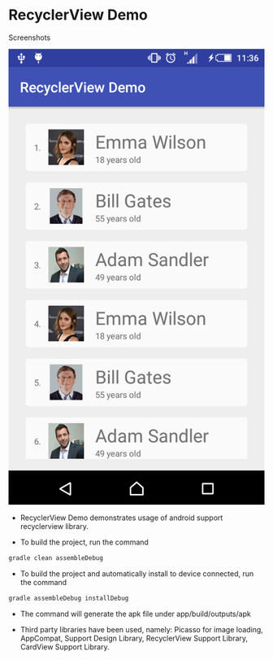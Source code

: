 RecyclerView Demo
===========

Screenshots

![Alt text](/screenshots/Screenshot_a.png?raw=true "")

* RecyclerView Demo demonstrates usage of android support recyclerview library.

* To build the project, run the command
```groovy
gradle clean assembleDebug
```

* To build the project and automatically install to device connected, run the command
```groovy
gradle assembleDebug installDebug
```

* The command will generate the apk file under app/build/outputs/apk

* Third party libraries have been used, namely: Picasso for image loading, AppCompat, Support Design Library, RecyclerView Support Library, CardView Support Library.

